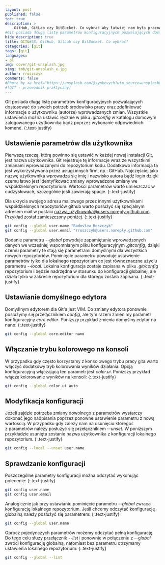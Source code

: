 ```yaml
---
layout: post
published: false
toc: true
description: >
    GitHub, GitLab czy BitBucket. Co wybrać aby łatwiej nam było pracować w zespole?
#Git posiada długą listę parametrów konfiguracyjnych pozwalających dostosować do swoich potrzeb środowisko pracy, a ten opis zawiera podstawowe parametry konfiguracyjne.
hide_description: true
title: GIT&#58; GitHub, GitLab czy BitBucket. Co wybrać?
categories: [git] 
tags: [git]
languages:
- pl
img: cover/git-unsplash.jpg
ximg: tmb/git-unsplash_x.jpg
author: rroszczyk
comments: false
#Photo by <a href="https://unsplash.com/@synkevych?utm_source=unsplash&utm_medium=referral&utm_content=creditCopyText">Roman Synkevych</a> on <a href="https://unsplash.com/s/photos/git?utm_source=unsplash&utm_medium=referral&utm_content=creditCopyText">Unsplash</a>
#[GIT - przewodnik praktyczny]  
---
```


Git posiada długą listę parametrów konfiguracyjnych pozwalających dostosować do swoich potrzeb środowisko pracy oraz zdefiniować informacje o użytkowniku (autorze) wprowadzanych zmian. Wszystkie ustawienia można ustawić ręcznie w&nbsp;pliku _.gitconfig_ w&nbsp;katalogu domowym zalogowanego użytkownika bądź poprzez wykonanie odpowiednich komend.
{:.text-justify}

<!--more-->

## Ustawienie parametrów dla użytkownika

Pierwszą rzeczą, którą powinno się ustawić w każdej nowej instalacji Git, jest nazwa użytkownika. Git rejestruje tę informacje wraz ze wszystkimi zmianami wprowadzanymi do repozytorium kodu. Dodatkowo informacja ta jest wykorzystywana przez usługi innych firm, np.: GitHub. Najczęściej jako nazwę użytkownika wprowadza się imię i nazwisko autora bądź login dzięki czemu łatwo jest identyfikować zmiany wprowadzone zmiany we współdzielonym repozytorium. Wartości parametrów warto umieszczać w cudzysłowach, szczególnie jeśli zawierają spacje.
{:.text-justify}

Dla ukrycia swojego adresu mailowego przez innymi użytkownikami współdzielonych repozytoriów github warto posłużyć się specjalnym adresem mail w postaci nazwa_użytkownka@users.noreply.github.com. Przykład został zamieszczony poniżej.
{:.text-justify}

```bash
git config --global user.name "Radosław Roszczyk"
git config --global user.email "rroszczyk@users.noreply.github.com"
```

Dodanie parametru _--global_ powoduje zapamiętanie wprowadzonych danych we wcześniej wspomnianym pliku konfiguracyjnym _.gitconfig_, dzięki czemu parametry te stają się parametrami domyślnymi dla wszystkich nowych repozytoriów. Pominięcie parametru powoduje ustawienie parametrów tylko dla lokalnego repozytorium co jest równoznaczne użyciu parametru _--local_. Lokalna konfiguracja zostaje zapisana w pliku _.git/config_ repozytorium i będzie nadrzędna w stosunku do konfiguracji globalnej, ale działa tylko w zakresie repozytorium dla którego została zapisana.
{:.text-justify}

## Ustawianie domyślnego edytora

Domyślnym edytorem dla Git'a jest VIM. Do zmiany edytora ponownie posłużymy się przełącznikiem _config_, ale tym razem zmienimy parametr konfiguracyjny _core.editor_. Poniższy przykład zmienia domyślny edytor na nano:
{:.text-justify}

```bash
git config --global core.editor nano
```
## Włączanie trybu kolorowego na konsoli
W przypadku gdy często korzystamy z konsolowego trybu pracy gita warto włączyć dodatkowy tryb kolorowania wyników działania. Opcją konfiguracyjną włączającą ten parametr jest _color.ui_. Poniższy przykład włącza kolorowanie wyników na konsoli:
{:.text-justify}

```bash
git config --global color.ui auto
```

## Modyfikacja konfiguracji

Jeżeli zajdzie potrzeba zmiany dowolnego z&nbsp;parametrów wystarczy dokonać jego nadpisania poprzez ponowne ustawienie parametru z nową wartością. W&nbsp;przypadku gdy zależy nam na usunięciu któregoś z&nbsp;parametrów należy posłużyć się przełącznikiem _--unset_. W&nbsp;poniższym przykładzie usunięta zostanie nazwa użytkownika z&nbsp;konfiguracji lokalnego repozytorium.
{:.text-justify}

```bash
git config --local --unset user.name
```

## Sprawdzanie konfiguracji

Poszczególne parametry konfiguracji można odczytać wykonując polecenie:
{:.text-justify}

```bash
git config user.name
git config user.email
```

Analogicznie jak przy ustawianiu pominięcie parametru _--global_ zwraca konfigurację lokalnego repozytorium. Jeśli chcemy odczytać konfigurację globalną należy posłużyć się parametrem:
{:.text-justify}

```bash
git config --global user.name
```

Oprócz pojedynczych parametrów możemy odczytać pełną konfigurację. Do tego celu służy przełącznik _--list_ i ponownie w połączeniu z _--global_ zwróci konfigurację globalną, natomiast bez parametru otrzymamy ustawienia lokalnego repozytorium:
{:.text-justify}

```bash
git config --global --list
```
